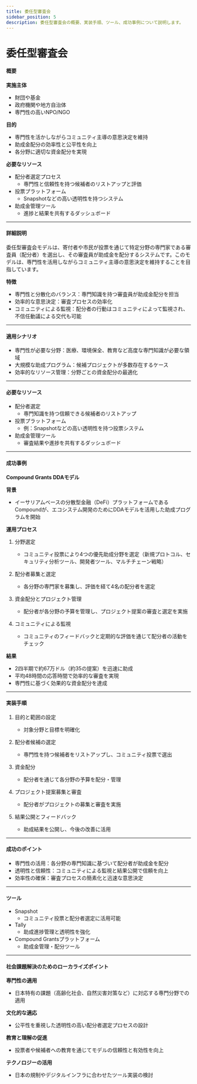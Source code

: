 ```yaml
---
title: 委任型審査会
sidebar_position: 5
description: 委任型審査会の概要、実装手順、ツール、成功事例について説明します。
---
```


# 委任型審査会

#### 概要

**実施主体**
* 財団や基金
* 政府機関や地方自治体
* 専門性の高いNPO/NGO

**目的**
* 専門性を活かしながらコミュニティ主導の意思決定を維持
* 助成金配分の効率性と公平性を向上
* 各分野に適切な資金配分を実現

**必要なリソース**
* 配分者選定プロセス
  * 専門性と信頼性を持つ候補者のリストアップと評価
* 投票プラットフォーム
  * Snapshotなどの高い透明性を持つシステム
* 助成金管理ツール
  * 進捗と結果を共有するダッシュボード

***

#### 詳細説明

委任型審査会モデルは、寄付者や市民が投票を通じて特定分野の専門家である審査員（配分者）を選出し、その審査員が助成金を配分するシステムです。このモデルは、専門性を活用しながらコミュニティ主導の意思決定を維持することを目指しています。

**特徴**
* 専門性と分散化のバランス：専門知識を持つ審査員が助成金配分を担当
* 効率的な意思決定：審査プロセスの効率化
* コミュニティによる監視：配分者の行動はコミュニティによって監視され、不信任動議による交代も可能

***

#### 適用シナリオ

* 専門性が必要な分野：医療、環境保全、教育など高度な専門知識が必要な領域
* 大規模な助成プログラム：候補プロジェクトが多数存在するケース
* 効率的なリソース管理：分野ごとの資金配分の最適化

***

#### 必要なリソース

* 配分者選定
  * 専門知識を持つ信頼できる候補者のリストアップ
* 投票プラットフォーム
  * 例：Snapshotなどの高い透明性を持つ投票システム
* 助成金管理ツール
  * 審査結果や進捗を共有するダッシュボード

***

#### 成功事例

**Compound Grants DDAモデル**

**背景**
* イーサリアムベースの分散型金融（DeFi）プラットフォームであるCompoundが、エコシステム開発のためにDDAモデルを活用した助成プログラムを開始

**運用プロセス**

1. 分野選定
   * コミュニティ投票により4つの優先助成分野を選定（新規プロトコル、セキュリティ分析ツール、開発者ツール、マルチチェーン戦略）

2. 配分者募集と選定
   * 各分野の専門家を募集し、評価を経て4名の配分者を選定

3. 資金配分とプロジェクト管理
   * 配分者が各分野の予算を管理し、プロジェクト提案の審査と選定を実施

4. コミュニティによる監視
   * コミュニティのフィードバックと定期的な評価を通じて配分者の活動をチェック

**結果**
* 2四半期で約67万ドル（約35の提案）を迅速に助成
* 平均48時間の応答時間で効率的な審査を実現
* 専門性に基づく効果的な資金配分を達成

***

#### 実装手順

1. 目的と範囲の設定
   * 対象分野と目標を明確化

2. 配分者候補の選定
   * 専門性を持つ候補者をリストアップし、コミュニティ投票で選出

3. 資金配分
   * 配分者を通じて各分野の予算を配分・管理

4. プロジェクト提案募集と審査
   * 配分者がプロジェクトの募集と審査を実施

5. 結果公開とフィードバック
   * 助成結果を公開し、今後の改善に活用

***

#### 成功のポイント

* 専門性の活用：各分野の専門知識に基づいて配分者が助成金を配分
* 透明性と信頼性：コミュニティによる監視と結果公開で信頼を向上
* 効率性の確保：審査プロセスの簡素化と迅速な意思決定

***

#### ツール

* Snapshot
  * コミュニティ投票と配分者選定に活用可能
* Tally
  * 助成進捗管理と透明性を強化
* Compound Grantsプラットフォーム
  * 助成金管理・配分ツール

***

#### 社会課題解決のためのローカライズポイント

**専門性の適用**
* 日本特有の課題（高齢化社会、自然災害対策など）に対応する専門分野での適用

**文化的な適応**
* 公平性を重視した透明性の高い配分者選定プロセスの設計

**教育と理解の促進**
* 投票者や候補者への教育を通じてモデルの信頼性と有効性を向上

**テクノロジーの活用**
* 日本の規制やデジタルインフラに合わせたツール実装の検討 